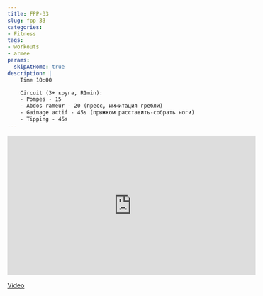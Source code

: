 ```yaml
---
title: FPP-33
slug: fpp-33
categories:
- Fitness
tags:
- workouts
- armee
params:
  skipAtHome: true
description: |
    Time 10:00

    Circuit (3+ круга, R1min):
    - Pompes - 15
    - Abdos rameur - 20 (пресс, иммитация гребли)
    - Gainage actif - 45s (прыжком расставить-собрать ноги)
    - Tipping - 45s
---
```

<iframe width="560" height="315" src="https://www.youtube.com/embed/bMvu1O3ylHw?si=xhdsCNT03kH7LyY3" title="YouTube video player" frameborder="0" allow="accelerometer; autoplay; clipboard-write; encrypted-media; gyroscope; picture-in-picture; web-share" allowfullscreen></iframe>

[Video](https://youtu.be/bMvu1O3ylHw?si=xhdsCNT03kH7LyY3)
